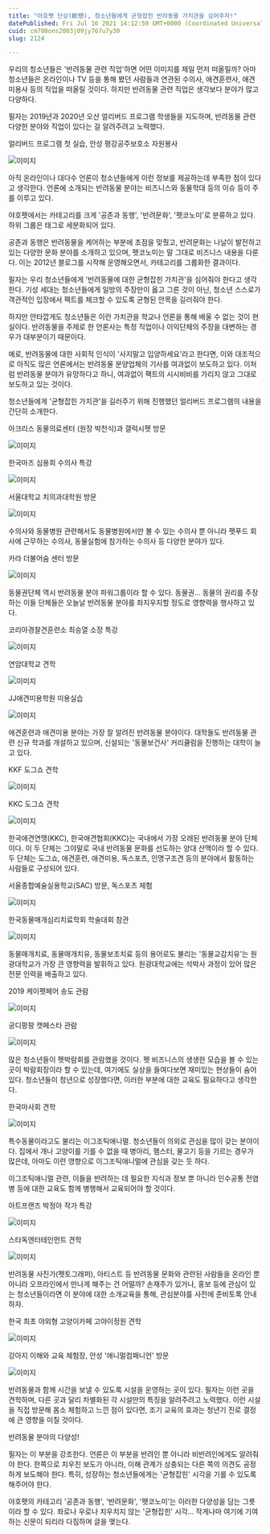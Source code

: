 ```yaml
---
title: "야호펫 단상(斷想), 청소년들에게 균형잡힌 반려동물 가치관을 심어주자!"
datePublished: Fri Jul 16 2021 14:12:59 GMT+0000 (Coordinated Universal Time)
cuid: cm700ons2003j09jy767u7y30
slug: 2124

---
```



우리의 청소년들은 '반려동물 관련 직업'하면 어떤 이미지를 제일 먼저 떠올릴까? 아마 청소년들은 온라인이나 TV 등을 통해 봤던 사람들과 연관된 수의사, 애견훈련사, 애견미용사 등의 직업을 떠올릴 것이다. 하지만 반려동물 관련 직업은 생각보다 분야가 많고 다양하다.

필자는 2019년과 2020년 오산 얼리버드 프로그램 학생들을 지도하며, 반려동물 관련 다양한 분야와 직업이 있다는 걸 알려주려고 노력했다.

얼리버드 프로그램 첫 실습, 안성 평강공주보호소 자원봉사

![이미지](https://cdn.hashnode.com/res/hashnode/image/upload/v1739250194957/d22b27ba-5591-41a9-9755-aee2593d2470.jpeg)

아직 온라인이나 대다수 언론이 청소년들에게 이런 정보를 제공하는데 부족한 점이 있다고 생각한다. 언론에 소개되는 반려동물 분야는 비즈니스와 동물학대 등의 이슈 등이 주를 이루고 있다.

야호펫에서는 카테고리를 크게 '공존과 동행', '반려문화', '펫코노미'로 분류하고 있다. 하위 그룹은 태그로 세분화되어 있다.

공존과 동행은 반려동물을 케어하는 부분에 초점을 맞췄고, 반려문화는 나날이 발전하고 있는 다양한 문화 분야를 소개하고 있으며, 펫코노미는 말 그대로 비즈니스 내용을 다룬다. 이는 2012년 블로그를 시작해 운영해오면서, 카테고리를 그룹화한 결과이다.

필자는 우리 청소년들에게 '반려동물에 대한 균형잡힌 가치관'을 심어줘야 한다고 생각한다. 기성 세대는 청소년들에게 일방의 주장만이 옳고 그른 것이 아닌, 청소년 스스로가 객관적인 입장에서 팩트를 체크할 수 있도록 균형된 안목을 길러줘야 한다.

하지만 안타깝게도 청소년들은 이런 가치관을 학교나 언론을 통해 배울 수 없는 것이 현실이다. 반려동물을 주제로 한 언론사는 특정 직업이나 이익단체의 주장을 대변하는 경우가 대부분이기 때문이다.

예로, 반려동물에 대한 사회적 인식이 '사지말고 입양하세요'라고 한다면, 이와 대조적으로 아직도 많은 언론에서는 반려동물 분양업체의 기사를 여과없이 보도하고 있다. 이처럼 반려동물 분야가 유망하다고 하니, 여과없이 팩트의 시시비비를 가리지 않고 그대로 보도하고 있는 것이다.

청소년들에게 '균형잡힌 가치관'을 길러주기 위해 진행했던 얼리버드 프로그램의 내용을 간단히 소개한다.

아크리스 동물의료센터 (원장 박천식)과 갤럭시펫 방문

![이미지](https://cdn.hashnode.com/res/hashnode/image/upload/v1739250196915/920a057a-7959-4db4-bb01-8eeb22ea608f.jpeg)

한국마즈 심용희 수의사 특강

![이미지](https://cdn.hashnode.com/res/hashnode/image/upload/v1739250199008/9c6cf8bb-929e-43f0-91c2-3ffe0ba4bcb8.jpeg)

서울대학교 치의과대학원 방문

![이미지](https://cdn.hashnode.com/res/hashnode/image/upload/v1739250201110/b7112717-db98-4808-82c4-4597748c22a3.jpeg)

수의사와 동물병원 관련해서도 동물병원에서만 볼 수 있는 수의사 뿐 아니라 펫푸드 회사에 근무하는 수의사, 동물실험에 참가하는 수의사 등 다양한 분야가 있다.

카라 더불어숨 센터 방문

![이미지](https://cdn.hashnode.com/res/hashnode/image/upload/v1739250203213/f8d31d73-0f8c-488f-932e-a9dc2c3dd6f8.jpeg)

동물권단체 역시 반려동물 분야 파워그룹이라 할 수 있다. 동물권... 동물의 권리를 주장하는 이들 단체들은 오늘날 반려동물 분야를 좌지우지할 정도로 영향력을 행사하고 있다.

코리아경찰견훈련소 최승열 소장 특강

![이미지](https://cdn.hashnode.com/res/hashnode/image/upload/v1739250205020/6a2726eb-d3b9-4f45-9ed9-7d169694aa16.jpeg)

연암대학교 견학

![이미지](https://cdn.hashnode.com/res/hashnode/image/upload/v1739250207213/1a148844-a8af-46fc-8f81-563b3e55961f.jpeg)

JJ애견미용학원 미용실습

![이미지](https://cdn.hashnode.com/res/hashnode/image/upload/v1739250209828/ea53eff5-b9ad-4c79-91db-1d9f383935bd.jpeg)

애견훈련과 애견미용 분야는 가장 잘 알려진 반려동물 분야이다. 대학들도 반려동물 관련 신규 학과를 개설하고 있으며, 신설되는 '동물보건사' 커리큘럼을 진행하는 대학이 늘고 있다.

KKF 도그쇼 견학

![이미지](https://cdn.hashnode.com/res/hashnode/image/upload/v1739250212119/6b25ab9e-1091-405d-9c6d-56c2a68715da.jpeg)

KKC 도그쇼 견학

![이미지](https://cdn.hashnode.com/res/hashnode/image/upload/v1739250214450/f2c4aa8a-d7b9-4a3e-acb4-f9b562499a86.jpeg)

한국애견연맹(KKC), 한국애견협회(KKC)는 국내에서 가장 오래된 반려동물 분야 단체이다. 이 두 단체는 그야말로 국내 반려동물 문화를 선도하는 양대 산맥이라 할 수 있다. 두 단체는 도그쇼, 애견훈련, 애견미용, 독스포츠, 인명구조견 등의 분야에서 활동하는 사람들로 구성되어 있다.

서울종합예술실용학교(SAC) 방문, 독스포츠 체험

![이미지](https://cdn.hashnode.com/res/hashnode/image/upload/v1739250216745/fcef22b3-fb38-479f-a406-648cdc199d23.jpeg)

한국동물매개심리치료학회 학술대회 참관

![이미지](https://cdn.hashnode.com/res/hashnode/image/upload/v1739250218925/d84a54ea-fb2e-48bd-a6b6-286dd3e0182e.jpeg)

동물매개치료, 동물매개치유, 동물보조치료 등의 용어로도 불리는 '동물교감치유'는 원광대학교가 가장 큰 영향력을 발휘하고 있다. 원광대학교에는 석박사 과정이 있어 많은 전문 인력을 배출하고 있다.

2019 케이펫페어 송도 관람

![이미지](https://cdn.hashnode.com/res/hashnode/image/upload/v1739250221127/26f8f347-1cc8-4d56-9cfe-b4882f920711.jpeg)

궁디팡팡 캣페스타 관람

![이미지](https://cdn.hashnode.com/res/hashnode/image/upload/v1739250223203/ec7ac278-2081-4003-9e53-2cd6e326d71d.jpeg)

많은 청소년들이 펫박람회를 관람했을 것이다. 펫 비즈니스의 생생한 모습을 볼 수 있는 곳이 박람회장이라 할 수 있는데, 여기에도 실상을 들여다보면 재미있는 현상들이 숨어있다. 청소년들이 청년으로 성장했다면, 이러한 부분에 대한 교육도 필요하다고 생각한다.

한국마사회 견학

![이미지](https://cdn.hashnode.com/res/hashnode/image/upload/v1739250225646/0cf729bc-b918-47ed-8802-82376f45de49.jpeg)

특수동물이라고도 불리는 이그조틱애니멀. 청소년들이 의외로 관심을 많이 갖는 분야이다. 집에서 개나 고양이를 기를 수 없을 때 병아리, 햄스터, 물고기 등을 기르는 경우가 많은데, 아마도 이런 영향으로 이그조틱애니멀에 관심을 갖는 듯 하다.

이그조틱애니멀 관련, 이들을 반려하는 데 필요한 지식과 정보 뿐 아니라 인수공통 전염병 등에 대한 교육도 함께 병행해서 교육되어야 할 것이다.

아트프랜즈 박정아 작가 특강

![이미지](https://cdn.hashnode.com/res/hashnode/image/upload/v1739250227749/69cfaff2-cfde-4b4a-ba87-5bdcfa43451d.jpeg)

스타독엔터테인먼트 견학

![이미지](https://cdn.hashnode.com/res/hashnode/image/upload/v1739250230147/f72f03a5-f02a-430d-9abf-c1ea7d278324.jpeg)

반려동물 사진가(펫토그래퍼), 아티스트 등 반려동물 문화와 관련된 사람들을 온라인 뿐 아니라 오프라인에서 만나게 해주는 건 어떨까? 손재주가 있거나, 홍보 등에 관심이 있는 청소년들이라면 이 분야에 대한 소개교육을 통해, 관심분야를 사전에 준비토록 안내하자.

한국 최초 야외형 고양이카페 고야이정원 견학

![이미지](https://cdn.hashnode.com/res/hashnode/image/upload/v1739250232597/a6c1991b-6283-48e8-9ced-f18f62a74204.jpeg)

강아지 이해와 교육 체험장, 안성 '애니멀컴패니언' 방문

![이미지](https://cdn.hashnode.com/res/hashnode/image/upload/v1739250235208/939912eb-1ca8-4eff-9b46-3bfb1066cf11.jpeg)

반려동물과 함께 시간을 보낼 수 있도록 시설을 운영하는 곳이 있다. 필자는 이런 곳을 견학하며, 다른 곳과 달리 차별화된 각 시설만의 특징을 알려주려고 노력했다. 이런 시설을 직접 방문해 몸소 체험하고 느낀 점이 있다면, 조기 교육의 효과는 청년기 진로 결정에 큰 영향을 미칠 것이다.

반려동물 분야의 다양성!

필자는 이 부분을 강조한다. 언론은 이 부분을 반려인 뿐 아니라 비반려인에게도 알려줘야 한다. 한쪽으로 치우친 보도가 아니라, 이해 관계가 상충되는 다른 쪽의 의견도 공정하게 보도해야 한다. 특히, 성장하는 청소년들에게는 '균형잡힌' 시각을 기를 수 있도록 해주어야 한다.

야호펫의 카테고리 '공존과 동행', '반려문화', '펫코노미'는 이러한 다양성을 담는 그릇이라 할 수 있다. 좌로나 우로나 치우치지 않는 '균형잡힌' 시각... 작게나마 여기에 기여하는 신문이 되리라 다짐하며 글을 맺는다.